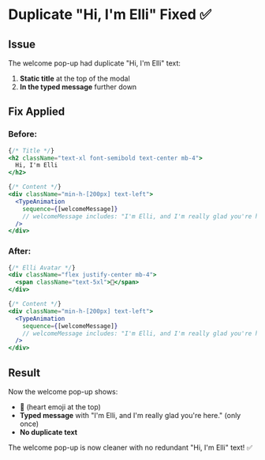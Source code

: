 # Duplicate "Hi, I'm Elli" Fixed ✅

## Issue
The welcome pop-up had duplicate "Hi, I'm Elli" text:
1. **Static title** at the top of the modal
2. **In the typed message** further down

## Fix Applied

### Before:
```jsx
{/* Title */}
<h2 className="text-xl font-semibold text-center mb-4">
  Hi, I'm Elli
</h2>

{/* Content */}
<div className="min-h-[200px] text-left">
  <TypeAnimation
    sequence={[welcomeMessage]}
    // welcomeMessage includes: "I'm Elli, and I'm really glad you're here."
  />
</div>
```

### After:
```jsx
{/* Elli Avatar */}
<div className="flex justify-center mb-4">
  <span className="text-5xl">💙</span>
</div>

{/* Content */}
<div className="min-h-[200px] text-left">
  <TypeAnimation
    sequence={[welcomeMessage]}
    // welcomeMessage includes: "I'm Elli, and I'm really glad you're here."
  />
</div>
```

## Result

Now the welcome pop-up shows:
- **💙** (heart emoji at the top)
- **Typed message** with "I'm Elli, and I'm really glad you're here." (only once)
- **No duplicate text**

The welcome pop-up is now cleaner with no redundant "Hi, I'm Elli" text! ✅
